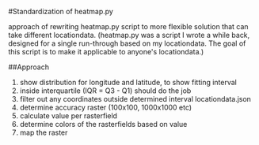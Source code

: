 #Standardization of heatmap.py

approach of rewriting heatmap.py script to more flexible solution that can take different locationdata.
(heatmap.py was a script I wrote a while back, designed for a single run-through based on my locationdata. The goal of this script is to make it applicable to anyone's locationdata.)

##Approach
1. show distribution for longitude and latitude, to show fitting interval 
2. inside interquartile (IQR = Q3 - Q1) should do the job
3. filter out any coordinates outside determined interval locationdata.json 
4. determine accuracy raster (100x100, 1000x1000 etc)
5. calculate value per rasterfield
6. determine colors of the rasterfields based on value
7. map the raster
